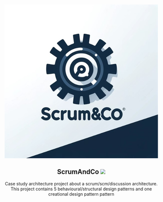 <div align="center">
    <img src="./assets/logo.jpg" alt="Logo" />
    <h2 align="center">ScrumAndCo <a href="https://sonarcloud.io/project/overview?id=B1naryB0ys_ScrumAndCo"><img src="https://sonarcloud.io/api/project_badges/measure?project=B1naryB0ys_ScrumAndCo&metric=reliability_rating" /></a></h2>
    <p align="center">Case study architecture project about a scrum/scm/discussion architecture. This project contains 5 behavioural/structural design patterns and one creational design pattern pattern</p>
</div>





